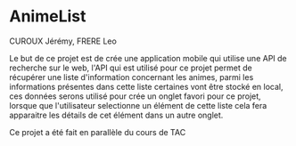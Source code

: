 # AnimeList
CUROUX Jérémy, FRERE Leo

Le but de ce projet est de crée une application mobile qui utilise une API de recherche sur le web, 
l'API qui est utilisé pour ce projet permet de récupérer une liste d'information concernant les animes,
parmi les informations présentes dans cette liste certaines vont être stocké en local,
ces données serons utilisé pour crée un onglet favori pour ce projet,
lorsque que l'utilisateur selectionne un élément de cette liste cela fera apparaitre les détails de cet élément dans un autre onglet.

Ce projet a été fait en parallèle du cours de TAC
